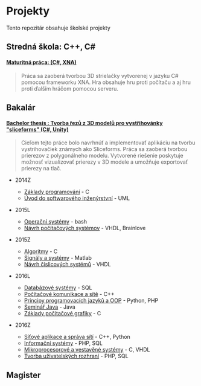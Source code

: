 # Projekty
Tento repozitár obsahuje školské projekty

## Stredná škola: C++, C#

#### [Maturitná práca: (C#, XNA)](/Stredn%C3%A1%20%C5%A1kola/maturitna%20praca)
> Práca sa zaoberá tvorbou 3D strielačky vytvorenej v jazyku C# pomocou frameworku XNA. Hra obsahuje hru proti počítaču a aj hru proti ďalším hráčom pomocou serveru.
		
## Bakalár

#### [Bachelor thesis : Tvorba řezů z 3D modelů pro vystřihovánky "sliceforms" (C#, Unity)](Bakalar/Bachelor%20Thesis)

> Cieľom tejto práce bolo navrhnúť a implementovať aplikáciu na tvorbu vystrihovačiek známych ako Sliceforms. Práca sa zaoberá tvorbou prierezov z polygonálneho modelu. Vytvorené riešenie poskytuje možnosť vizualizovať prierezy v 3D modele a umožňuje exportovať prierezy na tlač.


- 2014Z
	- [Základy programování](Bakalar/Z%C3%A1klady%20programov%C3%A1n%C3%AD2014Z) - C
	- [Úvod do softwarového inženýrstvní](Bakalar/%C3%9Avod%20do%20softwarov%C3%A9ho%20in%C5%BEen%C3%BDrstvn%C3%AD2014Z) - UML
- 2015L
	- [Operační systémy](Bakalar/Opera%C4%8Dn%C3%AD%20syst%C3%A9my2015L%2F) - bash
	- [Návrh počítačových systémov](Bakalar/N%C3%A1vrh%20po%C4%8D%C3%ADta%C4%8Dov%C3%BDch%20syst%C3%A9mov2015L%2F) - VHDL, Brainlove
- 2015Z 
	- [Algoritmy](Bakalar/Algoritmy2015Z/) - C
	- [Signály a systémy](Bakalar/Sign%C3%A1ly%20a%20syst%C3%A9my2015Z%2F) - Matlab
	- [Návrh číslicových systémů](Bakalar/N%C3%A1vrh%20%C4%8D%C3%ADslicov%C3%BDch%20syst%C3%A9m%C5%AF2015Z/) - VHDL

- 2016L
	- [Databázové systémy](Bakalar/Datab%C3%A1zov%C3%A9%20syst%C3%A9my2016L/) - SQL
	- [Počítačové komunikace a sítě](Bakalar/Po%C4%8D%C3%ADta%C4%8Dov%C3%A9%20komunikace%20a%20s%C3%ADt%C4%9B2016L) - C++
	- [Principy programovacích jazyků a OOP](Bakalar/Principy%20programovac%C3%ADch%20jazyk%C5%AF%20a%20OOP2016L) - Python, PHP
	- [Seminář Java](Bakalar/Semin%C3%A1%C5%99%20Java2016L/xondre08) - Java
	- [Základy počítačové grafiky](Bakalar/Z%C3%A1klady%20po%C4%8D%C3%ADta%C4%8Dov%C3%A9%20grafiky2016L) - C

- 2016Z
	- [Síťové aplikace a správa sítí](Bakalar/S%C3%AD%C5%A5ov%C3%A9%20aplikace%20a%20spr%C3%A1va%20s%C3%ADt%C3%AD2016Z) - C++, Python
	- [Informační systémy](Bakalar/Informa%C4%8Dn%C3%AD%20syst%C3%A9my2016Z) - PHP, SQL
	- [Mikroprocesorové a vestavěné systémy](Bakalar/Mikroprocesorov%C3%A9%20a%20vestav%C4%9Bn%C3%A9%20syst%C3%A9my2016Z/Simulace%20v%20CW%20Sv%C4%9Bteln%C3%A9%20noviny) - C, VHDL
	- [Tvorba uživatelských rozhraní](Bakalar/Tvorba%20u%C5%BEivatelsk%C3%BDch%20rozhran%C3%AD2016Z) - PHP, SQL


	
## Magister
